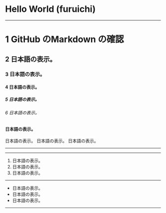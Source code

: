 # Hello World (furuichi)

---
# 1 GitHub のMarkdown の確認

## 2 日本語の表示。

### 3 日本語の表示。

#### 4 日本語の表示。

##### 5 日本語の表示。

###### 6 日本語の表示。

#### 日本語の表示。

日本語の表示。
    日本語の表示。
    日本語の表示。

---
---

1. 日本語の表示。
2. 日本語の表示。
3. 日本語の表示。

---

- 日本語の表示。
- 日本語の表示。
- 日本語の表示。

---


